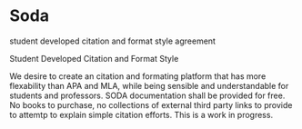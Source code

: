 # Soda
student developed citation and format style agreement 

Student Developed Citation and Format Style

We desire to create an citation and formating platform that has more flexability than APA and MLA, while being sensible and understandable for students and professors. SODA documentation shall be provided for free. No books to purchase, no collections of external third party links to provide to attemtp to explain simple citation efforts. This is a work in progress. 

